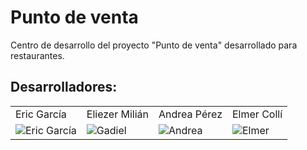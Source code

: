 <h1>Punto de venta</h1>
<p>Centro de desarrollo del proyecto "Punto de venta" desarrollado para restaurantes.</p>
<h2>Desarrolladores:</h2>
<table>
  <tr>
    <td>Eric García</td>
    <td>Eliezer Milián</td>
    <td>Andrea Pérez</td>
    <td>Elmer Collí</td>
  </tr>
  <tr>
    <td><img src="https://bolavip.com/__export/1670702633190/sites/bolavip/img/2022/12/10/cbum_1.png_242310155.png" alt="Eric García"></td>
    <td><img src="https://encrypted-tbn1.gstatic.com/images?q=tbn:ANd9GcQFTtYbiGg6aRA6GvsM66QZcA6pz4llY86sgHeQs-eK9ZNN8hk4" alt="Gadiel"></td>
    <td><img src="https://upload.wikimedia.org/wikipedia/commons/4/46/Zuri.jpg" alt="Andrea"></td>
    <td><img src="https://encrypted-tbn3.gstatic.com/images?q=tbn:ANd9GcTa5hjtYoGXQDCoKaQWxDl5uJp5tYAsHGrGDonrI38Fl6seAnSq" alt="Elmer"></td>
  </tr>
</table>
